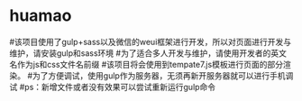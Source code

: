 # huamao
#该项目使用了gulp+sass以及微信的weui框架进行开发，所以对页面进行开发与维护，请安装gulp和sass环境
#为了适合多人开发与维护，请使用开发者的英文名作为js和css文件名前缀
#该项目将会使用到tempate7.js模板进行页面的部分渲染。
#为了方便调试，使用gulp作为服务器，无须再新开服务器就可以进行手机调试
#ps：新增文件或者没有效果可以尝试重新运行gulp命令

